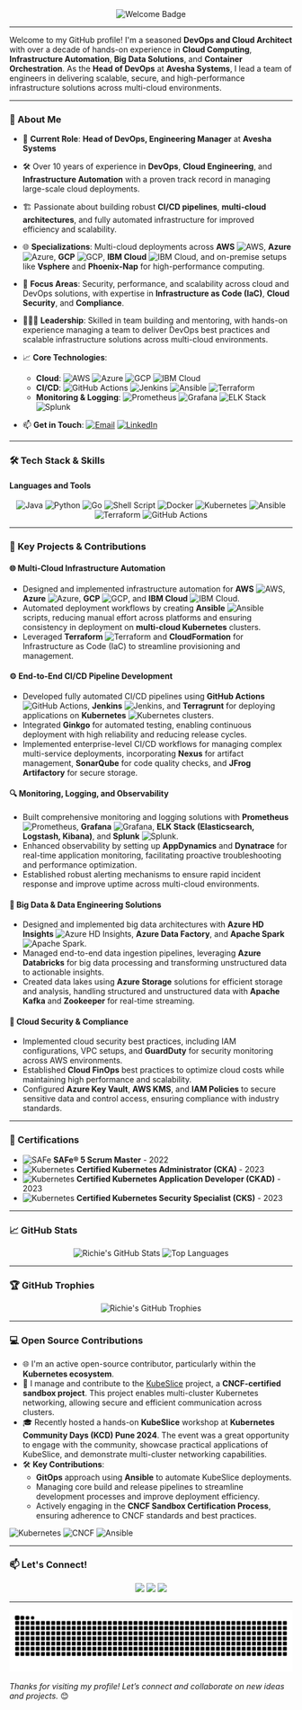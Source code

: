 <div align="center">
  <img src="https://img.shields.io/badge/Hi%20there,%20I'm%20Richie%20Sebastian%20👋-DevOps%20Architect%20%7C%20Cloud%20Expert%20%7C%20Tech%20Leader-blueviolet?style=for-the-badge" alt="Welcome Badge" />
</div>

---

Welcome to my GitHub profile! I'm a seasoned **DevOps and Cloud Architect** with over a decade of hands-on experience in **Cloud Computing**, **Infrastructure Automation**, **Big Data Solutions**, and **Container Orchestration**. As the **Head of DevOps** at **Avesha Systems**, I lead a team of engineers in delivering scalable, secure, and high-performance infrastructure solutions across multi-cloud environments.

---

### 🚀 About Me

- 🌱 **Current Role**: **Head of DevOps, Engineering Manager** at **Avesha Systems**
- 🛠️ Over 10 years of experience in **DevOps**, **Cloud Engineering**, and **Infrastructure Automation** with a proven track record in managing large-scale cloud deployments.
- 🏗️ Passionate about building robust **CI/CD pipelines**, **multi-cloud architectures**, and fully automated infrastructure for improved efficiency and scalability.
- 🌐 **Specializations**: Multi-cloud deployments across **AWS** ![AWS](https://img.shields.io/badge/-AWS-232F3E?style=flat&logo=amazon-aws), **Azure** ![Azure](https://img.shields.io/badge/-Azure-0078D4?style=flat&logo=microsoft-azure), **GCP** ![GCP](https://img.shields.io/badge/-GCP-4285F4?style=flat&logo=google-cloud), **IBM Cloud** ![IBM Cloud](https://img.shields.io/badge/-IBM%20Cloud-1261FE?style=flat&logo=ibm-cloud), and on-premise setups like **Vsphere** and **Phoenix-Nap** for high-performance computing.
- 🔐 **Focus Areas**: Security, performance, and scalability across cloud and DevOps solutions, with expertise in **Infrastructure as Code (IaC)**, **Cloud Security**, and **Compliance**.
- 🧑‍🤝‍🧑 **Leadership**: Skilled in team building and mentoring, with hands-on experience managing a team to deliver DevOps best practices and scalable infrastructure solutions across multi-cloud environments.
- 📈 **Core Technologies**:
  - **Cloud**: ![AWS](https://img.shields.io/badge/-AWS-232F3E?style=flat&logo=amazon-aws) ![Azure](https://img.shields.io/badge/-Azure-0078D4?style=flat&logo=microsoft-azure) ![GCP](https://img.shields.io/badge/-GCP-4285F4?style=flat&logo=google-cloud) ![IBM Cloud](https://img.shields.io/badge/-IBM%20Cloud-1261FE?style=flat&logo=ibm-cloud)
  - **CI/CD**: ![GitHub Actions](https://img.shields.io/badge/-GitHub%20Actions-2088FF?style=flat&logo=github-actions) ![Jenkins](https://img.shields.io/badge/-Jenkins-D24939?style=flat&logo=jenkins) ![Ansible](https://img.shields.io/badge/-Ansible-EE0000?style=flat&logo=ansible) ![Terraform](https://img.shields.io/badge/-Terraform-623CE4?style=flat&logo=terraform)
  - **Monitoring & Logging**: ![Prometheus](https://img.shields.io/badge/-Prometheus-E6522C?style=flat&logo=prometheus) ![Grafana](https://img.shields.io/badge/-Grafana-F46800?style=flat&logo=grafana) ![ELK Stack](https://img.shields.io/badge/-ELK%20Stack-005571?style=flat&logo=elasticsearch) ![Splunk](https://img.shields.io/badge/-Splunk-000000?style=flat&logo=splunk)

- 📫 **Get in Touch**: [![Email](https://img.shields.io/badge/-Email-D14836?style=flat&logo=gmail&logoColor=white)](mailto:richiesebastian20@gmail.com) [![LinkedIn](https://img.shields.io/badge/-LinkedIn-0077B5?style=flat&logo=linkedin&logoColor=white)](https://www.linkedin.com/in/richie-s-8b545183)


---

### 🛠️ Tech Stack & Skills

#### **Languages and Tools**

<div align="center">
  <img src="https://img.shields.io/badge/Java-007396?style=for-the-badge&logo=java&logoColor=white" alt="Java" />
  <img src="https://img.shields.io/badge/Python-3776AB?style=for-the-badge&logo=python&logoColor=white" alt="Python" />
  <img src="https://img.shields.io/badge/Go-00ADD8?style=for-the-badge&logo=go&logoColor=white" alt="Go" />
  <img src="https://img.shields.io/badge/Shell_Script-4EAA25?style=for-the-badge&logo=gnu-bash&logoColor=white" alt="Shell Script" />
  <img src="https://img.shields.io/badge/Docker-2496ED?style=for-the-badge&logo=docker&logoColor=white" alt="Docker" />
  <img src="https://img.shields.io/badge/Kubernetes-326CE5?style=for-the-badge&logo=kubernetes&logoColor=white" alt="Kubernetes" />
  <img src="https://img.shields.io/badge/Ansible-EE0000?style=for-the-badge&logo=ansible&logoColor=white" alt="Ansible" />
  <img src="https://img.shields.io/badge/Terraform-623CE4?style=for-the-badge&logo=terraform&logoColor=white" alt="Terraform" />
  <img src="https://img.shields.io/badge/GitHub_Actions-2088FF?style=for-the-badge&logo=github-actions&logoColor=white" alt="GitHub Actions" />
</div>

---

### 📂 Key Projects & Contributions

#### 🌐 **Multi-Cloud Infrastructure Automation**
- Designed and implemented infrastructure automation for **AWS** ![AWS](https://img.shields.io/badge/-AWS-232F3E?style=flat&logo=amazon-aws), **Azure** ![Azure](https://img.shields.io/badge/-Azure-0078D4?style=flat&logo=microsoft-azure), **GCP** ![GCP](https://img.shields.io/badge/-GCP-4285F4?style=flat&logo=google-cloud), and **IBM Cloud** ![IBM Cloud](https://img.shields.io/badge/-IBM%20Cloud-1261FE?style=flat&logo=ibm-cloud).
- Automated deployment workflows by creating **Ansible** ![Ansible](https://img.shields.io/badge/-Ansible-EE0000?style=flat&logo=ansible) scripts, reducing manual effort across platforms and ensuring consistency in deployment on **multi-cloud Kubernetes** clusters.
- Leveraged **Terraform** ![Terraform](https://img.shields.io/badge/-Terraform-623CE4?style=flat&logo=terraform) and **CloudFormation** for Infrastructure as Code (IaC) to streamline provisioning and management.

#### ⚙️ **End-to-End CI/CD Pipeline Development**
- Developed fully automated CI/CD pipelines using **GitHub Actions** ![GitHub Actions](https://img.shields.io/badge/-GitHub%20Actions-2088FF?style=flat&logo=github-actions), **Jenkins** ![Jenkins](https://img.shields.io/badge/-Jenkins-D24939?style=flat&logo=jenkins), and **Terragrunt** for deploying applications on **Kubernetes** ![Kubernetes](https://img.shields.io/badge/-Kubernetes-326CE5?style=flat&logo=kubernetes) clusters.
- Integrated **Ginkgo** for automated testing, enabling continuous deployment with high reliability and reducing release cycles.
- Implemented enterprise-level CI/CD workflows for managing complex multi-service deployments, incorporating **Nexus** for artifact management, **SonarQube** for code quality checks, and **JFrog Artifactory** for secure storage.

#### 🔍 **Monitoring, Logging, and Observability**
- Built comprehensive monitoring and logging solutions with **Prometheus** ![Prometheus](https://img.shields.io/badge/-Prometheus-E6522C?style=flat&logo=prometheus), **Grafana** ![Grafana](https://img.shields.io/badge/-Grafana-F46800?style=flat&logo=grafana), **ELK Stack (Elasticsearch, Logstash, Kibana)**, and **Splunk** ![Splunk](https://img.shields.io/badge/-Splunk-000000?style=flat&logo=splunk).
- Enhanced observability by setting up **AppDynamics** and **Dynatrace** for real-time application monitoring, facilitating proactive troubleshooting and performance optimization.
- Established robust alerting mechanisms to ensure rapid incident response and improve uptime across multi-cloud environments.

#### 🧩 **Big Data & Data Engineering Solutions**
- Designed and implemented big data architectures with **Azure HD Insights** ![Azure HD Insights](https://img.shields.io/badge/-Azure%20HD%20Insights-0078D4?style=flat&logo=microsoft-azure), **Azure Data Factory**, and **Apache Spark** ![Apache Spark](https://img.shields.io/badge/-Apache%20Spark-E25A1C?style=flat&logo=apache-spark).
- Managed end-to-end data ingestion pipelines, leveraging **Azure Databricks** for big data processing and transforming unstructured data to actionable insights.
- Created data lakes using **Azure Storage** solutions for efficient storage and analysis, handling structured and unstructured data with **Apache Kafka** and **Zookeeper** for real-time streaming.

#### 🔐 **Cloud Security & Compliance**
- Implemented cloud security best practices, including IAM configurations, VPC setups, and **GuardDuty** for security monitoring across AWS environments.
- Established **Cloud FinOps** best practices to optimize cloud costs while maintaining high performance and scalability.
- Configured **Azure Key Vault**, **AWS KMS**, and **IAM Policies** to secure sensitive data and control access, ensuring compliance with industry standards.

---

### 📝 Certifications

- ![SAFe](https://img.shields.io/badge/SAFe®%205%20Scrum%20Master-2022-0a0a0a?style=flat&logo=safe) **SAFe® 5 Scrum Master** - 2022
- ![Kubernetes](https://img.shields.io/badge/Certified%20Kubernetes%20Administrator%20(CKA)-2023-326CE5?style=flat&logo=kubernetes&logoColor=white) **Certified Kubernetes Administrator (CKA)** - 2023
- ![Kubernetes](https://img.shields.io/badge/Certified%20Kubernetes%20Application%20Developer%20(CKAD)-2023-326CE5?style=flat&logo=kubernetes&logoColor=white) **Certified Kubernetes Application Developer (CKAD)** - 2023
- ![Kubernetes](https://img.shields.io/badge/Certified%20Kubernetes%20Security%20Specialist%20(CKS)-2023-326CE5?style=flat&logo=kubernetes&logoColor=white) **Certified Kubernetes Security Specialist (CKS)** - 2023



---

### 📈 GitHub Stats

<div align="center">
  <img src="https://github-readme-stats.vercel.app/api?username=richiesebastian&show_icons=true&theme=radical" alt="Richie's GitHub Stats" />
  <img src="https://github-readme-stats.vercel.app/api/top-langs/?username=richiesebastian&layout=compact&theme=radical" alt="Top Languages" />
</div>

---

### 🏆 GitHub Trophies

<div align="center">
  <img src="https://github-profile-trophy.vercel.app/?username=richiesebastian&theme=dracula&margin-w=15&margin-h=15&no-frame=true" alt="Richie's GitHub Trophies" />
</div>

---

### 💻 Open Source Contributions

- 🌐 I'm an active open-source contributor, particularly within the **Kubernetes ecosystem**.
- 🔧 I manage and contribute to the [KubeSlice](https://github.com/kubeslice/kubeslice) project, a **CNCF-certified sandbox project**. This project enables multi-cluster Kubernetes networking, allowing secure and efficient communication across clusters.
- 🎓 Recently hosted a hands-on **KubeSlice** workshop at **Kubernetes Community Days (KCD) Pune 2024**. The event was a great opportunity to engage with the community, showcase practical applications of KubeSlice, and demonstrate multi-cluster networking capabilities.
- 🛠️ **Key Contributions**: 
  - **GitOps** approach using **Ansible** to automate KubeSlice deployments.
  - Managing core build and release pipelines to streamline development processes and improve deployment efficiency.
  - Actively engaging in the **CNCF Sandbox Certification Process**, ensuring adherence to CNCF standards and best practices.

![Kubernetes](https://img.shields.io/badge/-Kubernetes-326CE5?style=flat&logo=kubernetes) ![CNCF](https://img.shields.io/badge/-CNCF-0052CC?style=flat&logo=cloudfoundry) ![Ansible](https://img.shields.io/badge/-Ansible-EE0000?style=flat&logo=ansible)


---

### 📫 Let's Connect!

<div align="center">
  <a href="https://www.linkedin.com/in/richie-s-8b545183"><img src="https://img.shields.io/badge/LinkedIn-0077B5?style=for-the-badge&logo=linkedin&logoColor=white" /></a>
  <a href="https://twitter.com/richiesebastian"><img src="https://img.shields.io/badge/Twitter-1DA1F2?style=for-the-badge&logo=twitter&logoColor=white" /></a>
  <a href="mailto:richiesebastian20@gmail.com"><img src="https://img.shields.io/badge/Email-D14836?style=for-the-badge&logo=gmail&logoColor=white" /></a>
</div>

---

<div align="center">
  <img src="https://raw.githubusercontent.com/richiesebastian/richiesebastian/output/github-contribution-grid-snake.svg" alt="snake animation" />
</div>

*Thanks for visiting my profile! Let’s connect and collaborate on new ideas and projects.* 😊
